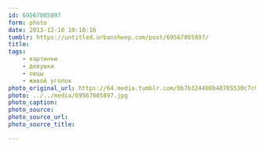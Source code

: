 ```yaml
---
id: 69567005897
form: photo
date: 2013-12-10 10:10:16
tumblr: https://untitled.urbansheep.com/post/69567005897/
title:
tags:
    - картинки
    - девушки
    - овцы
    - живой уголок
photo_original_url: https://64.media.tumblr.com/bb7b324408b40785530c7c07bb3da214/tumblr_mxjpndeWT21qz4wzio1_1280.jpg
photo: ../../media/69567005897.jpg
photo_caption:
photo_source:
photo_source_url:
photo_source_title:

---
```


